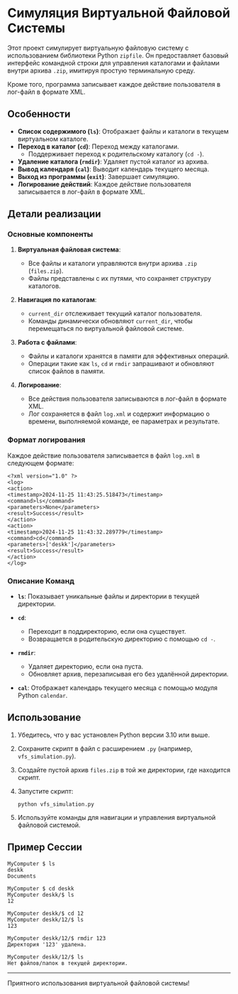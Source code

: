 # Симуляция Виртуальной Файловой Системы

Этот проект симулирует виртуальную файловую систему с использованием библиотеки Python `zipfile`. Он предоставляет базовый интерфейс командной строки для управления каталогами и файлами внутри архива `.zip`, имитируя простую терминальную среду.

Кроме того, программа записывает каждое действие пользователя в лог-файл в формате XML.

## Особенности

- **Список содержимого (`ls`)**: Отображает файлы и каталоги в текущем виртуальном каталоге.
- **Переход в каталог (`cd`)**: Переход между каталогами.
  - Поддерживает переход к родительскому каталогу (`cd -`).
- **Удаление каталога (`rmdir`)**: Удаляет пустой каталог из архива.
- **Вывод календаря (`cal`)**: Выводит календарь текущего месяца.
- **Выход из программы (`exit`)**: Завершает симуляцию.
- **Логирование действий**: Каждое действие пользователя записывается в лог-файл в формате XML.

## Детали реализации

### Основные компоненты

1. **Виртуальная файловая система**:
   - Все файлы и каталоги управляются внутри архива `.zip` (`files.zip`).
   - Файлы представлены с их путями, что сохраняет структуру каталогов.

2. **Навигация по каталогам**:
   - `current_dir` отслеживает текущий каталог пользователя.
   - Команды динамически обновляют `current_dir`, чтобы перемещаться по виртуальной файловой системе.

3. **Работа с файлами**:
   - Файлы и каталоги хранятся в памяти для эффективных операций.
   - Операции такие как `ls`, `cd` и `rmdir` запрашивают и обновляют список файлов в памяти.

4. **Логирование**:
   - Все действия пользователя записываются в лог-файл в формате XML.
   - Лог сохраняется в файл `log.xml` и содержит информацию о времени, выполняемой команде, ее параметрах и результате.

### Формат логирования

Каждое действие пользователя записывается в файл `log.xml` в следующем формате:

```
<?xml version="1.0" ?>
<log>
<action>
<timestamp>2024-11-25 11:43:25.518473</timestamp>
<command>ls</command>
<parameters>None</parameters>
<result>Success</result>
</action>
<action>
<timestamp>2024-11-25 11:43:32.289779</timestamp>
<command>cd</command>
<parameters>['deskk']</parameters>
<result>Success</result>
</action>
</log>
```

### Описание Команд

- **`ls`**:
  Показывает уникальные файлы и директории в текущей директории.

- **`cd`**:
  - Переходит в поддиректорию, если она существует.
  - Возвращается в родительскую директорию с помощью `cd -`.

- **`rmdir`**:
  - Удаляет директорию, если она пуста.
  - Обновляет архив, перезаписывая его без удалённой директории.

- **`cal`**:
  Отображает календарь текущего месяца с помощью модуля Python `calendar`.

## Использование

1. Убедитесь, что у вас установлен Python версии 3.10 или выше.
2. Сохраните скрипт в файл с расширением `.py` (например, `vfs_simulation.py`).
3. Создайте пустой архив `files.zip` в той же директории, где находится скрипт.
4. Запустите скрипт:

   ```
   python vfs_simulation.py
   ```

5. Используйте команды для навигации и управления виртуальной файловой системой.

## Пример Сессии

```
MyComputer $ ls
deskk
Documents

MyComputer $ cd deskk
MyComputer deskk/$ ls
12

MyComputer deskk/$ cd 12
MyComputer deskk/12/$ ls
123

MyComputer deskk/12/$ rmdir 123
Директория '123' удалена.

MyComputer deskk/12/$ ls
Нет файлов/папок в текущей директории.
```

---

Приятного использования виртуальной файловой системы!

